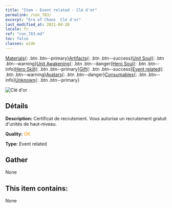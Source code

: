 ```yaml
---
title: "Item - Event related - Clé d'or"
permalink: /con_783/
excerpt: "Era of Chaos  Clé d'or"
last_modified_at: 2021-04-28
locale: fr
ref: "con_783.md"
toc: false
classes: wide
---
```

 [Materials](/ItemsFR/){: .btn .btn--primary}[Artifacts](/ItemsFR/Artifacts/){: .btn .btn--success}[Unit Soul](/ItemsFR/UnitSoul/){: .btn .btn--warning}[Unit Awakening](/ItemsFR/UnitAwakening/){: .btn .btn--danger}[Hero Soul](/ItemsFR/HeroSoul/){: .btn .btn--info}[Hero Skill](/ItemsFR/HeroSkill/){: .btn .btn--primary}[Gift](/ItemsFR/Gift/){: .btn .btn--success}[Event related](/ItemsFR/Events/){: .btn .btn--warning}[Avatars](/ItemsFR/Avatars/){: .btn .btn--danger}[Consumables](/ItemsFR/Consumables/){: .btn .btn--info}[Unknown](/ItemsFR/Unknown/){: .btn .btn--primary}

 ![Clé d'or](/images/t/i_tool_3041.png)

## Détails
 **Description:** Certificat de recrutement. Vous autorise un recrutement gratuit d'unités de haut-niveau.

 **Quality:** <span style="color: #FF8C00">OK</span>

 **Type:** Event related

## Gather

  None

## This item contains:

  None

